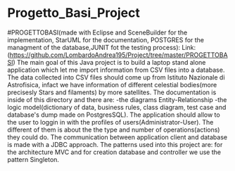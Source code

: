 # Progetto_Basi_Project
#PROGETTOBASI(made with Eclipse and SceneBuilder for the implementation, StarUML for the documentation, POSTGRES for the managment of the database,JUNIT fot the testing process): Link:(https://github.com/LombardoAndrea195/Project/tree/master/PROGETTOBASI) The main goal of this Java project is to build a laptop stand alone application which let me import information from CSV files into a database. The data collected into CSV files should come up from Istituto Nazionale di Astrofisica, infact we have information of different celestial bodies(more precisesly Stars and filaments) by more satellites. The documentation is inside of this directory and there are: -the diagrams Entity-Relationship -the logic model(dictionary of data, business rules, class diagram, test case and database's dump made on PostgresSQL). The application should allow to the user to loggin in with the profiles of users(Administrator-User). The different of them is about the the type and number of operations(actions) they could do. The communication between application client and database is made with a JDBC approach. The patterns used into this project are: for the architecture MVC and for creation database and controller we use the pattern Singleton.
